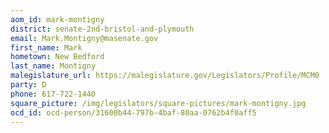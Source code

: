 ```yaml
---
aom_id: mark-montigny
district: senate-2nd-bristol-and-plymouth
email: Mark.Montigny@masenate.gov
first_name: Mark
hometown: New Bedford
last_name: Montigny
malegislature_url: https://malegislature.gov/Legislators/Profile/MCM0
party: D
phone: 617-722-1440
square_picture: /img/legislators/square-pictures/mark-montigny.jpg
ocd_id: ocd-person/31600b44-797b-4baf-80aa-0762b4f0aff5
---
```

